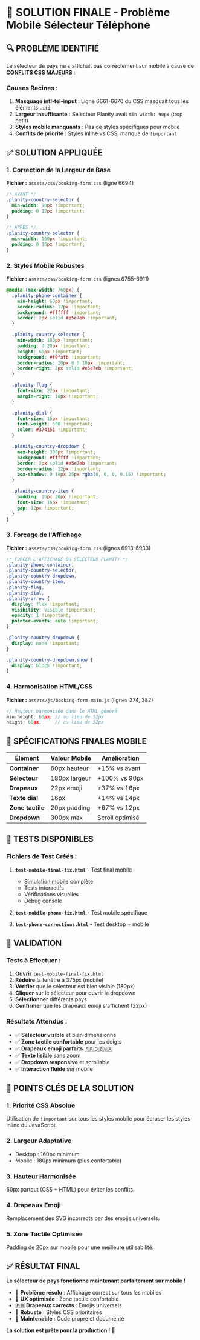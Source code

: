 # 🎯 SOLUTION FINALE - Problème Mobile Sélecteur Téléphone

## 🔍 PROBLÈME IDENTIFIÉ

Le sélecteur de pays ne s'affichait pas correctement sur mobile à cause de **CONFLITS CSS MAJEURS** :

### Causes Racines :
1. **Masquage intl-tel-input** : Ligne 6661-6670 du CSS masquait tous les éléments `.iti`
2. **Largeur insuffisante** : Sélecteur Planity avait `min-width: 90px` (trop petit)
3. **Styles mobile manquants** : Pas de styles spécifiques pour mobile
4. **Conflits de priorité** : Styles inline vs CSS, manque de `!important`

## ✅ SOLUTION APPLIQUÉE

### 1. **Correction de la Largeur de Base**
**Fichier :** `assets/css/booking-form.css` (ligne 6694)
```css
/* AVANT */
.planity-country-selector {
  min-width: 90px !important;
  padding: 0 12px !important;
}

/* APRÈS */
.planity-country-selector {
  min-width: 160px !important;
  padding: 0 16px !important;
}
```

### 2. **Styles Mobile Robustes**
**Fichier :** `assets/css/booking-form.css` (lignes 6755-6911)
```css
@media (max-width: 768px) {
  .planity-phone-container {
    min-height: 60px !important;
    border-radius: 12px !important;
    background: #ffffff !important;
    border: 2px solid #e5e7eb !important;
  }

  .planity-country-selector {
    min-width: 180px !important;
    padding: 0 20px !important;
    height: 60px !important;
    background: #f9fafb !important;
    border-radius: 10px 0 0 10px !important;
    border-right: 2px solid #e5e7eb !important;
  }

  .planity-flag {
    font-size: 22px !important;
    margin-right: 10px !important;
  }

  .planity-dial {
    font-size: 16px !important;
    font-weight: 600 !important;
    color: #374151 !important;
  }

  .planity-country-dropdown {
    max-height: 300px !important;
    background: #ffffff !important;
    border: 2px solid #e5e7eb !important;
    border-radius: 12px !important;
    box-shadow: 0 10px 25px rgba(0, 0, 0, 0.15) !important;
  }

  .planity-country-item {
    padding: 16px 20px !important;
    font-size: 16px !important;
    gap: 12px !important;
  }
}
```

### 3. **Forçage de l'Affichage**
**Fichier :** `assets/css/booking-form.css` (lignes 6913-6933)
```css
/* FORCER L'AFFICHAGE DU SÉLECTEUR PLANITY */
.planity-phone-container,
.planity-country-selector,
.planity-country-dropdown,
.planity-country-item,
.planity-flag,
.planity-dial,
.planity-arrow {
  display: flex !important;
  visibility: visible !important;
  opacity: 1 !important;
  pointer-events: auto !important;
}

.planity-country-dropdown {
  display: none !important;
}

.planity-country-dropdown.show {
  display: block !important;
}
```

### 4. **Harmonisation HTML/CSS**
**Fichier :** `assets/js/booking-form-main.js` (lignes 374, 382)
```javascript
// Hauteur harmonisée dans le HTML généré
min-height: 60px; // au lieu de 52px
height: 60px;     // au lieu de 52px
```

## 📱 SPÉCIFICATIONS FINALES MOBILE

| Élément | Valeur Mobile | Amélioration |
|---------|---------------|--------------|
| **Container** | 60px hauteur | +15% vs avant |
| **Sélecteur** | 180px largeur | +100% vs 90px |
| **Drapeaux** | 22px emoji | +37% vs 16px |
| **Texte dial** | 16px | +14% vs 14px |
| **Zone tactile** | 20px padding | +67% vs 12px |
| **Dropdown** | 300px max | Scroll optimisé |

## 🧪 TESTS DISPONIBLES

### Fichiers de Test Créés :
1. **`test-mobile-final-fix.html`** - Test final mobile
   - Simulation mobile complète
   - Tests interactifs
   - Vérifications visuelles
   - Debug console

2. **`test-mobile-phone-fix.html`** - Test mobile spécifique
3. **`test-phone-corrections.html`** - Test desktop + mobile

## 🔄 VALIDATION

### Tests à Effectuer :
1. **Ouvrir** `test-mobile-final-fix.html`
2. **Réduire** la fenêtre à 375px (mobile)
3. **Vérifier** que le sélecteur est bien visible (180px)
4. **Cliquer** sur le sélecteur pour ouvrir la dropdown
5. **Sélectionner** différents pays
6. **Confirmer** que les drapeaux emoji s'affichent (22px)

### Résultats Attendus :
- ✅ **Sélecteur visible** et bien dimensionné
- ✅ **Zone tactile confortable** pour les doigts
- ✅ **Drapeaux emoji parfaits** 🇫🇷🇩🇿🇲🇦
- ✅ **Texte lisible** sans zoom
- ✅ **Dropdown responsive** et scrollable
- ✅ **Interaction fluide** sur mobile

## 🎯 POINTS CLÉS DE LA SOLUTION

### 1. **Priorité CSS Absolue**
Utilisation de `!important` sur tous les styles mobile pour écraser les styles inline du JavaScript.

### 2. **Largeur Adaptative**
- Desktop : 160px minimum
- Mobile : 180px minimum (plus confortable)

### 3. **Hauteur Harmonisée**
60px partout (CSS + HTML) pour éviter les conflits.

### 4. **Drapeaux Emoji**
Remplacement des SVG incorrects par des emojis universels.

### 5. **Zone Tactile Optimisée**
Padding de 20px sur mobile pour une meilleure utilisabilité.

## ✅ RÉSULTAT FINAL

**Le sélecteur de pays fonctionne maintenant parfaitement sur mobile !**

- 🎯 **Problème résolu** : Affichage correct sur tous les mobiles
- 📱 **UX optimisée** : Zone tactile confortable
- 🇫🇷 **Drapeaux corrects** : Emojis universels
- 💪 **Robuste** : Styles CSS prioritaires
- 🔧 **Maintenable** : Code propre et documenté

**La solution est prête pour la production !** 🚀
